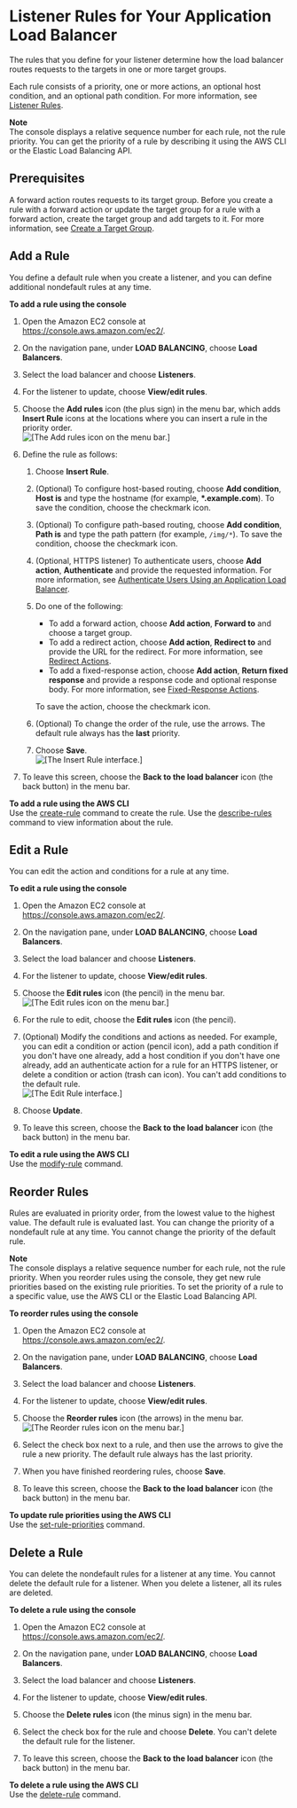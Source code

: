 # Listener Rules for Your Application Load Balancer<a name="listener-update-rules"></a>

The rules that you define for your listener determine how the load balancer routes requests to the targets in one or more target groups\.

Each rule consists of a priority, one or more actions, an optional host condition, and an optional path condition\. For more information, see [Listener Rules](load-balancer-listeners.md#listener-rules)\.

**Note**  
The console displays a relative sequence number for each rule, not the rule priority\. You can get the priority of a rule by describing it using the AWS CLI or the Elastic Load Balancing API\.

## Prerequisites<a name="update-rule-prerequisites"></a>

A forward action routes requests to its target group\. Before you create a rule with a forward action or update the target group for a rule with a forward action, create the target group and add targets to it\. For more information, see [Create a Target Group](create-target-group.md)\.

## Add a Rule<a name="add-rule"></a>

You define a default rule when you create a listener, and you can define additional nondefault rules at any time\.

**To add a rule using the console**

1. Open the Amazon EC2 console at [https://console\.aws\.amazon\.com/ec2/](https://console.aws.amazon.com/ec2/)\.

1. On the navigation pane, under **LOAD BALANCING**, choose **Load Balancers**\.

1. Select the load balancer and choose **Listeners**\.

1. For the listener to update, choose **View/edit rules**\.

1. Choose the **Add rules** icon \(the plus sign\) in the menu bar, which adds **Insert Rule** icons at the locations where you can insert a rule in the priority order\.  
![\[The Add rules icon on the menu bar.\]](http://docs.aws.amazon.com/elasticloadbalancing/latest/application/images/menu_bar_add_rules.png)

1. Define the rule as follows:

   1. Choose **Insert Rule**\.

   1. \(Optional\) To configure host\-based routing, choose **Add condition**, **Host is** and type the hostname \(for example, **\*\.example\.com**\)\. To save the condition, choose the checkmark icon\.

   1. \(Optional\) To configure path\-based routing, choose **Add condition**, **Path is** and type the path pattern \(for example, `/img/*`\)\. To save the condition, choose the checkmark icon\.

   1. \(Optional, HTTPS listener\) To authenticate users, choose **Add action**, **Authenticate** and provide the requested information\. For more information, see [Authenticate Users Using an Application Load Balancer](listener-authenticate-users.md)\.

   1. Do one of the following:
      + To add a forward action, choose **Add action**, **Forward to** and choose a target group\.
      + To add a redirect action, choose **Add action**, **Redirect to** and provide the URL for the redirect\. For more information, see [Redirect Actions](load-balancer-listeners.md#redirect-actions)\.
      + To add a fixed\-response action, choose **Add action**, **Return fixed response** and provide a response code and optional response body\. For more information, see [Fixed\-Response Actions](load-balancer-listeners.md#fixed-response-actions)\.

      To save the action, choose the checkmark icon\.

   1. \(Optional\) To change the order of the rule, use the arrows\. The default rule always has the **last** priority\.

   1. Choose **Save**\.  
![\[The Insert Rule interface.\]](http://docs.aws.amazon.com/elasticloadbalancing/latest/application/images/add_rule.png)

1. To leave this screen, choose the **Back to the load balancer** icon \(the back button\) in the menu bar\.

**To add a rule using the AWS CLI**  
Use the [create\-rule](https://docs.aws.amazon.com/cli/latest/reference/elbv2/create-rule.html) command to create the rule\. Use the [describe\-rules](https://docs.aws.amazon.com/cli/latest/reference/elbv2/describe-rules.html) command to view information about the rule\.

## Edit a Rule<a name="edit-rule"></a>

You can edit the action and conditions for a rule at any time\.

**To edit a rule using the console**

1. Open the Amazon EC2 console at [https://console\.aws\.amazon\.com/ec2/](https://console.aws.amazon.com/ec2/)\.

1. On the navigation pane, under **LOAD BALANCING**, choose **Load Balancers**\.

1. Select the load balancer and choose **Listeners**\.

1. For the listener to update, choose **View/edit rules**\.

1. Choose the **Edit rules** icon \(the pencil\) in the menu bar\.  
![\[The Edit rules icon on the menu bar.\]](http://docs.aws.amazon.com/elasticloadbalancing/latest/application/images/menu_bar_edit_rules.png)

1. For the rule to edit, choose the **Edit rules** icon \(the pencil\)\.

1. \(Optional\) Modify the conditions and actions as needed\. For example, you can edit a condition or action \(pencil icon\), add a path condition if you don't have one already, add a host condition if you don't have one already, add an authenticate action for a rule for an HTTPS listener, or delete a condition or action \(trash can icon\)\. You can't add conditions to the default rule\.  
![\[The Edit Rule interface.\]](http://docs.aws.amazon.com/elasticloadbalancing/latest/application/images/edit_rule.png)

1. Choose **Update**\.

1. To leave this screen, choose the **Back to the load balancer** icon \(the back button\) in the menu bar\.

**To edit a rule using the AWS CLI**  
Use the [modify\-rule](https://docs.aws.amazon.com/cli/latest/reference/elbv2/modify-rule.html) command\.

## Reorder Rules<a name="update-rule-priority"></a>

Rules are evaluated in priority order, from the lowest value to the highest value\. The default rule is evaluated last\. You can change the priority of a nondefault rule at any time\. You cannot change the priority of the default rule\.

**Note**  
The console displays a relative sequence number for each rule, not the rule priority\. When you reorder rules using the console, they get new rule priorities based on the existing rule priorities\. To set the priority of a rule to a specific value, use the AWS CLI or the Elastic Load Balancing API\.

**To reorder rules using the console**

1. Open the Amazon EC2 console at [https://console\.aws\.amazon\.com/ec2/](https://console.aws.amazon.com/ec2/)\.

1. On the navigation pane, under **LOAD BALANCING**, choose **Load Balancers**\.

1. Select the load balancer and choose **Listeners**\.

1. For the listener to update, choose **View/edit rules**\.

1. Choose the **Reorder rules** icon \(the arrows\) in the menu bar\.  
![\[The Reorder rules icon on the menu bar.\]](http://docs.aws.amazon.com/elasticloadbalancing/latest/application/images/menu_bar_reorder_rules.png)

1. Select the check box next to a rule, and then use the arrows to give the rule a new priority\. The default rule always has the last priority\.

1. When you have finished reordering rules, choose **Save**\.

1. To leave this screen, choose the **Back to the load balancer** icon \(the back button\) in the menu bar\.

**To update rule priorities using the AWS CLI**  
Use the [set\-rule\-priorities](https://docs.aws.amazon.com/cli/latest/reference/elbv2/set-rule-priorities.html) command\.

## Delete a Rule<a name="delete-rule"></a>

You can delete the nondefault rules for a listener at any time\. You cannot delete the default rule for a listener\. When you delete a listener, all its rules are deleted\.

**To delete a rule using the console**

1. Open the Amazon EC2 console at [https://console\.aws\.amazon\.com/ec2/](https://console.aws.amazon.com/ec2/)\.

1. On the navigation pane, under **LOAD BALANCING**, choose **Load Balancers**\.

1. Select the load balancer and choose **Listeners**\.

1. For the listener to update, choose **View/edit rules**\.

1. Choose the **Delete rules** icon \(the minus sign\) in the menu bar\.

1. Select the check box for the rule and choose **Delete**\. You can't delete the default rule for the listener\.

1. To leave this screen, choose the **Back to the load balancer** icon \(the back button\) in the menu bar\.

**To delete a rule using the AWS CLI**  
Use the [delete\-rule](https://docs.aws.amazon.com/cli/latest/reference/elbv2/delete-rule.html) command\.